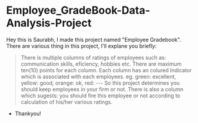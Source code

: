 # Employee_GradeBook-Data-Analysis-Project

Hey this is Saurabh, I made this project named "Employee Gradebook". There are various thing in this project, I'll explane you briefly:
> There is multiple columns of ratings of employees such as: communication skills, eficiency, hobbies etc.
> There are maximum ten(10) points for each column.
> Each column has an colured Indicator which is associated with each employees. eg. green: excellent, yellow: good, orange: ok, red: ---
> So this project determines you should keep employees in your firm or not.
> There is also a column which sugests: you should fire this employee or not according to calculation of his/her various ratings.

- Thankyou!
                                                                                                                                      
